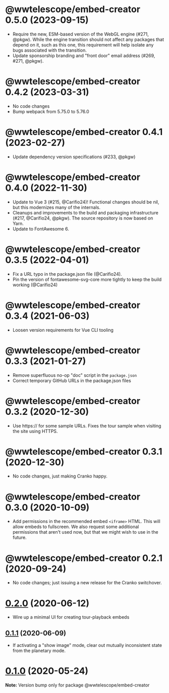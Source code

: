 # @wwtelescope/embed-creator 0.5.0 (2023-09-15)

- Require the new, ESM-based version of the WebGL engine (#271, @pkgw). While
  the engine transition should not affect any packages that depend on it, such
  as this one, this requirement will help isolate any bugs associated with the
  transition.
- Update sponsorship branding and "front door" email address (#269, #271, @pkgw).


# @wwtelescope/embed-creator 0.4.2 (2023-03-31)

- No code changes
- Bump webpack from 5.75.0 to 5.76.0


# @wwtelescope/embed-creator 0.4.1 (2023-02-27)

- Update dependency version specifications (#233, @pkgw)


# @wwtelescope/embed-creator 0.4.0 (2022-11-30)

- Update to Vue 3 (#215, @Carifio24)! Functional changes should be nil, but
  this modernizes many of the internals.
- Cleanups and improvements to the build and packaging infrastructure (#217,
  @Carifio24, @pkgw). The source repository is now based on Yarn.
- Update to FontAwesome 6.


# @wwtelescope/embed-creator 0.3.5 (2022-04-01)

- Fix a URL typo in the package.json file (@Carifio24).
- Pin the version of fontawesome-svg-core more tightly to keep the build working (@Carifio24)


# @wwtelescope/embed-creator 0.3.4 (2021-06-03)

- Loosen version requirements for Vue CLI tooling


# @wwtelescope/embed-creator 0.3.3 (2021-01-27)

- Remove superfluous no-op "doc" script in the `package.json`
- Correct temporary GitHub URLs in the package.json files


# @wwtelescope/embed-creator 0.3.2 (2020-12-30)

- Use https:// for some sample URLs. Fixes the tour sample when visiting the site
  using HTTPS.


# @wwtelescope/embed-creator 0.3.1 (2020-12-30)

- No code changes, just making Cranko happy.


# @wwtelescope/embed-creator 0.3.0 (2020-10-09)

- Add permissions in the recommended embed `<iframe>` HTML. This will allow
  embeds to fullscreen. We also request some additional permissions that aren't
  used now, but that we might wish to use in the future.


#  @wwtelescope/embed-creator 0.2.1 (2020-09-24)

- No code changes; just issuing a new release for the Cranko switchover.


# [0.2.0](https://github.com/pkgw/wwt-webgl-engine/compare/@wwtelescope/embed-creator@0.2.0-beta.1...@wwtelescope/embed-creator@0.2.0) (2020-06-12)

- Wire up a minimal UI for creating tour-playback embeds


## [0.1.1](https://github.com/pkgw/wwt-webgl-engine/compare/@wwtelescope/embed-creator@0.1.1-beta.0...@wwtelescope/embed-creator@0.1.1) (2020-06-09)

- If activating a "show image" mode, clear out mutually inconsistent state from
  the planetary mode.


# [0.1.0](https://github.com/pkgw/wwt-webgl-engine/compare/@wwtelescope/embed-creator@0.1.0-beta.3...@wwtelescope/embed-creator@0.1.0) (2020-05-24)

**Note:** Version bump only for package @wwtelescope/embed-creator
